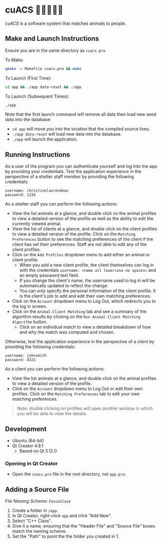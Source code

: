 # cuACS  🐶🐱🐰👩‍💻
_cuACS_ is a software system that matches animals to people.

## Make and Launch Instructions
Ensure you are in the same directory as `cuacs.pro`

To Make:
```bash
qmake -o Makefile cuacs.pro && make
```

To Launch (First Time):
```bash
cd app && ./app data-reset && ./app
```

To Launch (Subsequent Times):
```bash
./app
```

Note that the first launch command will remove all data then load new seed data into the database:
* `cd app` will move you into the location that the compiled source lives.
* `./app data-reset` will load new data into the database.
* `./app` will launch the application.

## Running Instructions
As a user of the program you can authenticate yourself and log into the app by providing your credentials. Test the application experience in the perspective of a shelter staff member by providing the following credentials:
```
username: christinelaurendeau
password: 1234
```
As a shelter staff you can perform the following actions:
* View the list animals at a glance, and double click on the animal profiles to view a detailed version of the profile as well as the ability to edit the currently viewed animal.
* View the list of clients at a glance, and double click on the client profiles to view a detailed version of the profile. Click on the `Matching Preferences` button to see the matching preferences of the client if the client has set their preferences. Staff are not able to edit any of the client profiles.
* Click on the `Add Profiles` dropdown menu to add either an animal or client profile.
  * When you add a new client profile, the client themselves can log in with the credentials `username: <name all lowercase no spaces>` and an empty password text field.
  * If you change the client's name, the username used to log in will be automatically updated to reflect the change.
  * You can only specify the personal information of the client profile. It is the client's job to add and edit their own matching preferences.
* Click on the `Account` dropdown menu to Log Out, which redirects you to the log in screen.
* Click on the `Animal-Client Matching` tab and see a summary of the algorithm results by clicking on the `Run Animal-Client Matching Algorithm` button.
  * Click on an individual match to view a detailed breakdown of how and why the match was computed and chosen.

Otherwise, test the application experience in the perspective of a client by providing the following credentials:
```
username: johnsmith
password: 4321
```
As a client you can perform the following actions:
* View the list animals at a glance, and double click on the animal profiles to view a detailed version of the profile.
* Click on the `Account` dropdown menu to Log Out or edit their own profiles. Click on the `Matching Preferences` tab to edit your own matching preferences.

> Note: double clicking on profiles will open another window in which you will be able to view the details.

## Development
* Ubuntu (64-bit)
* Qt Creator 4.8.1
  * Based on Qt 5.12.0
  
### Opening in Qt Creator
* Open the `cuacs.pro` file in the root directory, _not_ `app.pro`.
  
## Adding a Source File
_File Naming Scheme: `PascalCase`_
1. Create a folder in `/app`.
2. In Qt Creator, right-click `app` and click "Add New".
3. Select "C++ Class".
4. Give it a name, ensuring that the "Header File" and "Source File" boxes match the naming scheme.
5. Set the "Path" to point the the folder you created in 1.
